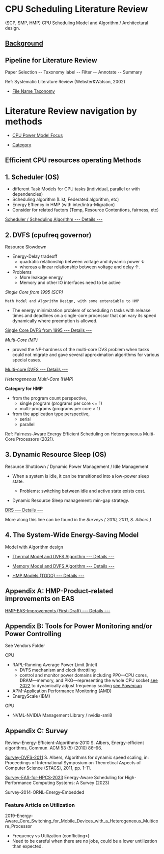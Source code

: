 <!-- Draft version by Peter HU -->

# CPU Scheduling Literature Review

(SCP, SMP, HMP) CPU Scheduling Model and Algorithm / Architectural design.

## [Background](./Goal/HMPSchedinbig.LITTLEContext.md)

## Pipeline for Literature Review

Paper Selection -- Taxonomy label -- Filter -- Annotate -- Summary

Ref: Systematic Literature Review (Webster&Watson, 2002)

- [File Name Taxonomy](./FileNameTaxonomy.md)

# Literature Review navigation by methods

- [CPU Power Model Focus](Algo-Basic/ModelFocus.md)

- [Category](Algo-Basic/Category.md)

## Efficient CPU resources operating Methods

## 1. Scheduler (OS)

* different Task Models for CPU tasks (individual, parallel or with dependencies)
* Scheduling algorithm (List, Federated algorithm, etc)
* Energy Effiency in HMP (with inter/intra-Migration)
* Consider for related factors (Temp, Resource Contentions, fairness, etc)

[Scheduler / Scheduling Algorithm  --- Details ---](Sched/Sched.md)

## 2. DVFS (cpufreq governor)

Resource Slowdown

- Energy-Delay tradeoff
  - quadratic relationship between voltage and dynamic power ↓
  - whereas a linear relationship between voltage and delay ↑.
- Problems
  - More leakage energy
  - Memory and other IO interfaces need to be active

*Single Core from 1995 (SCP)*

    Math Model and Algorithm Design, with some extensiable to HMP

- The energy minimization problem of scheduling n tasks with release times and deadlines on a single-core processor that can vary its speed dynamically where preemption is allowed.

[Single Core DVFS from 1995 --- Details ---](./DVFS/SCP-DVFS-from-1995.md)

*Multi-Core (MP)*

- proved the NP-hardness of the multi-core DVS problem when tasks could not migrate and gave several approximation algorithms for various special cases.

[Multi-core DVFS --- Details ---](./DVFS/MP-DVFS.md)

*Heterogeneous Multi-Core (HMP)*

**Category for HMP**

- from the program count perspective,
  - single program (programs per core <= 1)
  - multi-programs (programs per core > 1)
- from the application type perspective,
  - serial
  - parallel

Ref: Fairness-Aware Energy Efficient Scheduling on Heterogeneous Multi-Core Processors (2021).

## 3. Dynamic Resource Sleep (OS)

Resource Shutdown / Dynamic Power Management / Idle Management

- When a system is idle, it can be transitioned into a low-power sleep state.

  - Problems: switching between idle and active state exists cost.
- Dynamic Resource Sleep management: min-gap strategy.

[DRS  --- Details ---](./DRS/DRS.md)

More along this line can be found in the *Surveys ( 2010, 2011, S. Albers )*


## 4. The System-Wide Energy-Saving Model

Model with Algorithm design

- [Thermal Model and DVFS Algorithm --- Details ---](./DVFS/DVFS-Thermal-Models.md)

- [Memory Model and DVFS Algorithm  --- Details ---](./DVFS/DVFS-Memory-Models.md)

- [HMP Models (TODO) --- Details ---](./DVFS/HMP-DVFS-ToDo.md)

## Appendix A: HMP-Product-related improvements on EAS

[HMP-EAS-Improvements (First-Draft)  --- Details ---](./DVFS/HMP-EAS-Improvements(First-Draft).md)

## Appendix B: Tools for Power Monitoring and/or Power Controlling

See Vendors Folder

CPU

- RAPL-Running Average Power Limit (Intel)
  - DVFS mechanism and clock throttling
  - control and monitor power domains including PP0—CPU cores, DRAM—memory, and PKG—representing the whole CPU socket [see 2022](./Vendors/Intel-RAPL-2022-Krzywaniak.pdf) to dynamically adjust frequency scaling [see Powercap](./Vendors/Intel-RAPL-powercap.pdf)
- APM-Application Performance Monitoring (AMD)
- EnergyScale (IBM)

GPU

- NVML-NVIDIA Management Library / nvidia-smi8

## Appendix C: Survey

Review-Energy-Efficient-Algorithms-2010    S. Albers, Energy-efficient algorithms, Commun. ACM 53 (5) (2010) 86–96.

 [Survey-DVFS-2011](./Survey/Survey-Algorithms-for-DynamicSpeedScaling-2011.pdf)   S. Albers, Algorithms for dynamic speed scaling, in: Proceedings of International Symposium on Theoretical Aspects of Computer Science (STACS), 2011,  pp. 1–11.

[Survey-EAS-for-HPCS-2023](./Survey/Survey-EAS-for-HPCS-2023.pdf)  Energy-Aware Scheduling for High-Performance Computing Systems: A Survey (2023)

Survey-2014-ORNL-Energy-Embedded

### Feature Article on Utilization

  2019-Energy-Aware_Core_Switching_for_Mobile_Devices_with_a_Heterogeneous_Multicore_Processor

- Frequency vs Utilization (conflicting>)
- Need to be careful when there are no jobs, could be a lower untilization than expected.
